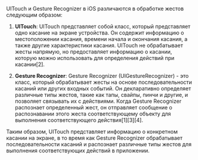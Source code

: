 UITouch и Gesture Recognizer в iOS различаются в обработке жестов следующим образом:

1. **UITouch**: UITouch представляет собой класс, который представляет одно касание на экране устройства. Он содержит информацию о местоположении касания, времени начала и окончания касания, а также другие характеристики касания. UITouch не обрабатывает жесты напрямую, но предоставляет информацию о касании, которую можно использовать для определения действий при касании[2].

2. **Gesture Recognizer**: Gesture Recognizer (UIGestureRecognizer) - это класс, который обрабатывает жесты на основе последовательности касаний или других входных событий. Он декларативно определяет различные типы жестов, такие как тапы, свайпы, пинчи и другие, и позволяет связывать их с действиями. Когда Gesture Recognizer распознает определенный жест, он отправляет сообщение о распознавании этого жеста соответствующему объекту для выполнения соответствующего действия[1][3][4].

Таким образом, UITouch представляет информацию о конкретном касании на экране, в то время как Gesture Recognizer обрабатывает последовательности касаний и распознает различные типы жестов для выполнения соответствующих действий в приложении.